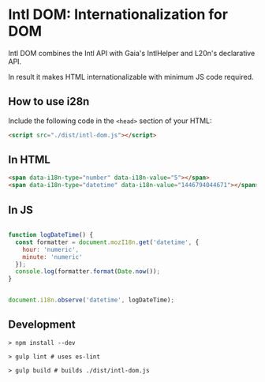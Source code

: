 Intl DOM: Internationalization for DOM
=================================================================

Intl DOM combines the Intl API with Gaia's IntlHelper and L20n's declarative API.

In result it makes HTML internationalizable with minimum JS code required.


How to use i28n
---------------

Include the following code in the `<head>` section of your HTML:

```html
<script src="./dist/intl-dom.js"></script>
```

In HTML
-------

```html
<span data-i18n-type="number" data-i18n-value="5"></span>
<span data-i18n-type="datetime" data-i18n-value="1446794044671"></span>
```

In JS
-----

```javascript

function logDateTime() {
  const formatter = document.mozI18n.get('datetime', {
    hour: 'numeric',
    minute: 'numeric'
  });
  console.log(formatter.format(Date.now());
}


document.i18n.observe('datetime', logDateTime);

```


Development
-----------

```shell
> npm install --dev

> gulp lint # uses es-lint

> gulp build # builds ./dist/intl-dom.js
```
